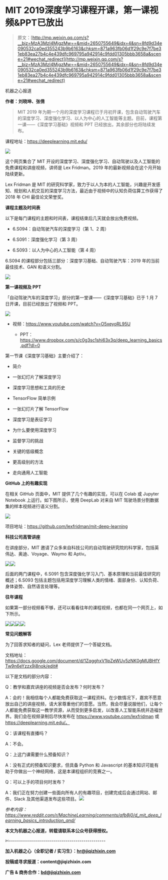 # MIT 2019深度学习课程开课，第一课视频&PPT已放出

> 原文：[http://mp.weixin.qq.com/s?__biz=MzA3MzI4MjgzMw==&mid=2650755649&idx=4&sn=8fd9d34e090532ca0ed355243b9b6163&chksm=871a963fb06d1f29c9e7f7be31eb83ea27b4c4e439dfc969795a942914c9fdd01305bbb3658a&scene=21#wechat_redirect](http://mp.weixin.qq.com/s?__biz=MzA3MzI4MjgzMw==&mid=2650755649&idx=4&sn=8fd9d34e090532ca0ed355243b9b6163&chksm=871a963fb06d1f29c9e7f7be31eb83ea27b4c4e439dfc969795a942914c9fdd01305bbb3658a&scene=21#wechat_redirect)

机器之心报道

**作者：刘晓坤、张倩**

> MIT 2019 年为期一个月的深度学习课程已于月初开课，包含自动驾驶汽车的深度学习、深度强化学习、以人为中心的人工智能等主题。目前，课程第一课——《深度学习基础》视频和 PPT 已经放出，其余部分也将陆续发布。

课程地址：https://deeplearning.mit.edu/

![](../Images/40016c026aea527daeb42a143d559533.jpg)

这个网页集合了 MIT 开设的深度学习、深度强化学习、自动驾驶以及人工智能的免费课程和讲座视频，讲师是 Lex Fridman。2019 年的最新视频会在这个月开始陆续更新。

Lex Fridman 是 MIT 的研究科学家，致力于以人为本的人工智能，兴趣是开发感知、规划和人机交互的深度学习方法，最近由于视频中的认知负荷估算工作获得了 2018 年 CHI 最佳论文荣誉奖。

**课程主题及时间表**

以下是每门课程的主题和时间表，课程结束后几天就会放出免费视频。

*   6.S094：自动驾驶汽车的深度学习（第 1、2 周）

*   6.S091：深度强化学习（第 3 周）

*   6.S093：以人为中心的人工智能（第 4 周）

6.S094 的课程部分包括三部分：深度学习基础、自动驾驶汽车：2019 年的当前最佳技术、GAN 和语义分割。

![](../Images/78f2510eadefb616a84d5d1fe2ba7dab.jpg)

**第一课视频及 PPT**

「自动驾驶汽车的深度学习」部分的第一堂课——《深度学习基础》已于 1 月 7 日开课，目前已经放出了视频和 PPT。

![](../Images/4a0fc0cb409d873f2037a6e8c94acdff.jpg)

*   视频：https://www.youtube.com/watch?v=O5xeyoRL95U

    *   PPT：https://www.dropbox.com/s/c0g3sc1shi63x3q/deep_learning_basics.pdf?dl=0

第一节课《深度学习基础》主要介绍了：

*   简介

*   一张幻灯片了解深度学习

*   深度学习思想和工具的历史

*   TensorFlow 简单示例

*   一张幻灯片了解 TensorFlow

*   深度学习是表征学习

*   为什么要使用深度学习

*   监督学习的挑战

*   关键的低级概念

*   更高级别的方法

*   走向通用人工智能

**GitHub 上的有趣实现**

在相关 GitHub 页面中，MIT 提供了几个有趣的实现，可以在 Colab 或 Jupyter Notebook 上运行。如下图所示，使用 DeepLab 对来自 MIT 驾驶场景分割数据集的样本视频进行语义分割。

![](../Images/c055207b8c101d84218001714cf723ae.jpg)

项目地址：https://github.com/lexfridman/mit-deep-learning

**科技公司高管讲座**

在讲座部分，MIT 邀请了众多来自科技公司的自动驾驶研究院的科学家，包括英伟达、奥迪、Voyage、Waymo 和 Aptiv。

![](../Images/f2be6346869ea0dc872dfcbaf0c8eec3.jpg)![](../Images/7f7cfbf9118af919658bf1de42123d75.jpg)

后面的两门课程中，6.S091 包含深度强化学习入门、基本原理和当前最佳研究的概述；6.S093 包括主题包括用深度学习理解人类的情绪、面部身份、认知负荷、身体姿势、自然语言处理等。

**往年课程**

如果第一部分视频看不够，还可以看看往年的课程视频，也都在同一个网页上，如下所示。

![](../Images/2a135194ed3930ce6514e1cc0d5e4ba8.jpg)![](../Images/8b3605bcebe77d93649b0dd0d4d5bed2.jpg)![](../Images/6d08b6b7a9bcbc2263192ef1df7ee7e8.jpg)![](../Images/248390f02af59e2e498bf8f7bc557068.jpg)

**常见问题解答**

为了回答求知者的疑问，Lex 老师提供了一个答疑文档。

文档地址：https://docs.google.com/document/d/1ZqgghxV1lpZeWUv5zNK0gMUBHfYTw9n6eYzzx9j8nok/edit#

以下是文档的部分内容：

Q：教学和嘉宾讲座的视频是否会发布？何时发布？

A：会的！我相信每个人都能免费获取这一课程资料。在少数情况下，嘉宾不愿意放出自己的讲座视频，请大家尊重他们的意愿。当然，我会尽量说服他们，让每个人都能免费获取这一教学资源，从而受到更多启发，以改善人工智能系统并造福世界。我们会在视频录制后尽快发布在 https://www.youtube.com/lexfridman 或 https://deeplearning.mit.edu/。

Q：该课程有直播吗？

A：不会。

Q：上这门课需要什么预备知识？

A：没有正式的预备知识要求，但具备 Python 和 Javascript 的基本知识可能有助于你做出一个神经网络，这是本课程组织的竞赛之一。

Q：可以上手的项目何时发布？

A：我们正在努力创建一些面向所有人的有趣项目，创建完成后会通过网站、邮件、Slack 及其他渠道发布这些项目。****![](../Images/98db554c57db91144fde9866558fb8c3.jpg)****

*参考内容：https://www.reddit.com/r/MachineLearning/comments/afb8j0/d_mit_deep_learning_basics_introduction_and/*

****本文为机器之心报道，**转载请联系本公众号获得授权****。**

✄------------------------------------------------

**加入机器之心（全职记者 / 实习生）：hr@jiqizhixin.com**

**投稿或寻求报道：**content**@jiqizhixin.com**

**广告 & 商务合作：bd@jiqizhixin.com**